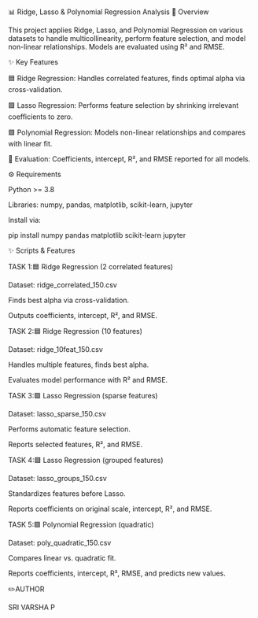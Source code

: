 📊 Ridge, Lasso & Polynomial Regression Analysis
📝 Overview

This project applies Ridge, Lasso, and Polynomial Regression on various datasets to handle multicollinearity, perform feature selection, and model non-linear relationships. Models are evaluated using R² and RMSE.

✨ Key Features

🟦 Ridge Regression: Handles correlated features, finds optimal alpha via cross-validation.

🟪 Lasso Regression: Performs feature selection by shrinking irrelevant coefficients to zero.

🟩 Polynomial Regression: Models non-linear relationships and compares with linear fit.

📏 Evaluation: Coefficients, intercept, R², and RMSE reported for all models.




⚙️ Requirements

Python >= 3.8

Libraries: numpy, pandas, matplotlib, scikit-learn, jupyter

Install via:

pip install numpy pandas matplotlib scikit-learn jupyter





✨ Scripts & Features

TASK 1:🟦 Ridge Regression (2 correlated features)

Dataset: ridge_correlated_150.csv

Finds best alpha via cross-validation.

Outputs coefficients, intercept, R², and RMSE.



TASK 2:🟦 Ridge Regression (10 features)

Dataset: ridge_10feat_150.csv

Handles multiple features, finds best alpha.

Evaluates model performance with R² and RMSE.



TASK 3:🟪 Lasso Regression (sparse features)

Dataset: lasso_sparse_150.csv

Performs automatic feature selection.

Reports selected features, R², and RMSE.



TASK 4:🟪 Lasso Regression (grouped features)

Dataset: lasso_groups_150.csv

Standardizes features before Lasso.

Reports coefficients on original scale, intercept, R², and RMSE.




TASK 5:🟩 Polynomial Regression (quadratic)

Dataset: poly_quadratic_150.csv

Compares linear vs. quadratic fit.

Reports coefficients, intercept, R², RMSE, and predicts new values.


✏️AUTHOR

SRI VARSHA P
